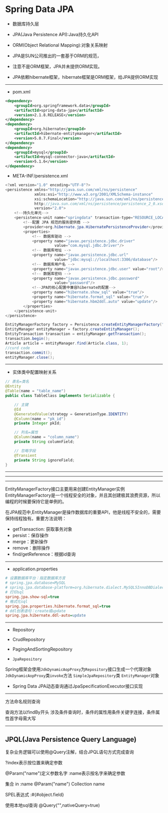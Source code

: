 
# Spring Data JPA

- 数据库持久层


- JPA(Java Persistence API):Java持久化API
- ORM(Object Relational Mapping):对象关系映射


- JPA是SUN公司推出的一套基于ORM的规范，
- 注意不是ORM框架，JPA并未提供ORM实现。
- JPA依赖hibernate框架，hibernate框架是ORM框架，给JPA提供ORM实现

---

- pom.xml
```xml
<dependency>
    <groupId>org.springframework.data</groupId>
    <artifactId>spring-data-jpa</artifactId>
    <version>2.1.8.RELEASE</version>
</dependency>
<dependency>
    <groupId>org.hibernate</groupId>
    <artifactId>hibernate-entitymanager</artifactId>
    <version>5.0.7.Final</version>
</dependency>
<dependency>
    <groupId>mysql</groupId>
    <artifactId>mysql-connector-java</artifactId>
    <version>5.1.6</version>
</dependency>
```

- META-INF/persistence.xml
```java
<?xml version="1.0" encoding="UTF-8"?>
<persistence xmlns="http://java.sun.com/xml/ns/persistence"
             xmlns:xsi="http://www.w3.org/2001/XMLSchema-instance"
             xsi:schemaLocation="http://java.sun.com/xml/ns/persistence
             http://java.sun.com/xml/ns/persistence/persistence_2_0.xsd"
             version="2.0">
    <!--持久化单元-->
    <persistence-unit name="springdata" transaction-type="RESOURCE_LOCAL">
        <!--配置 JPA 规范的服务提供商 -->
        <provider>org.hibernate.jpa.HibernatePersistenceProvider</provider>
        <properties>
            <!-- 数据库驱动 -->
            <property name="javax.persistence.jdbc.driver"
                      value="com.mysql.jdbc.Driver"/>
            <!-- 数据库地址 -->
            <property name="javax.persistence.jdbc.url"
                      value="jdbc:mysql://localhost:3306/database"/>
            <!-- 数据库用户名 -->
            <property name="javax.persistence.jdbc.user" value="root"/>
            <!-- 数据库密码 -->
            <property name="javax.persistence.jdbc.password"
                      value="password"/>
            <!--JPA的核心配置中兼容hibernate的配置-->
            <property name="hibernate.show_sql" value="true"/>
            <property name="hibernate.format_sql" value="true"/>
            <property name="hibernate.hbm2ddl.auto" value="update"/>
        </properties>
    </persistence-unit>
</persistence>
```

```java
EntityManagerFactory factory = Persistence.createEntityManagerFactory("springdata");
EntityManager entityManager = factory.createEntityManager();
EntityTransaction transaction = entityManager.getTransaction();
transaction.begin();
Article article = entityManager.find(Article.class, 1);
//curd code
transaction.commit();
entityManager.close();
```
---


- 实体类中配置映射关系
```java
// 表名=类名
@Entity
@Table(name = "table_name")
public class TableClass implements Serializable {

    // 主键
    @Id
    @GeneratedValue(strategy = GenerationType.IDENTITY)
    @Column(name = "pk_id")
    private Integer pkId;

    // 列名=属性
    @Column(name = "column_name")
    private String columnField;

    // 忽略字段
    @Transient
    private String ignoreField;
}
```

---



---


---


EntityManagerFactory接口主要用来创建EntityManager实例
EntityManagerFactory是一个线程安全的对象，并且其创建极其浪费资源，所以编程的时候要保持它是单例的。

在JPA规范中,EntityManager是操作数据库的重要API，他是线程不安全的，需要保持线程独有。重要方法说明：
- getTransaction: 获取事务对象
- persist：保存操作
- merge：更新操作
- remove：删除操作
- find/getReference：根据id查询



---

- application.properties
```ini
# 设置数据库平台：指定数据库方言
# spring.jpa.database=MySQL
# spring.jpa.database-platform=org.hibernate.dialect.MySQL5InnoDBDialect
# 打印sql
spring.jpa.show-sql=true
# 格式化sql
spring.jpa.properties.hibernate.format_sql=true
# ddl创表语句：create或update
spring.jpa.hibernate.ddl-auto=update
```





---

- Repository

- CrudRepository

- PagingAndSortingRepository

- `JpaRepository`


Spring框架会使用`JdkDynamicAopProxy`为`Repository`接口生成一个代理对象
`JdkDynamicAopProxy`类`invoke`方法
`SimpleJpaRepository`类
`EntityManager`对象


- Spring Data JPA动态查询通过JpaSpecificationExecutor接口实现

---
方法命名规则查询


查询方法以findBy开头
涉及条件查询时，条件的属性用条件关键字连接，条件属性首字母需大写








---


## JPQL(Java Persistence Query Language)

复杂业务逻辑可以使用@Query注解，结合JPQL语句方式完成查询


?index表示按位置来确定参数

@Param("name")定义参数名字
:name表示按名字来确定参数

集合
in :name
@Param("name") Collection<String> name

SPEL表达式
:#{#object.field}


使用本地sql查询
@Query("",nativeQuery=true)



